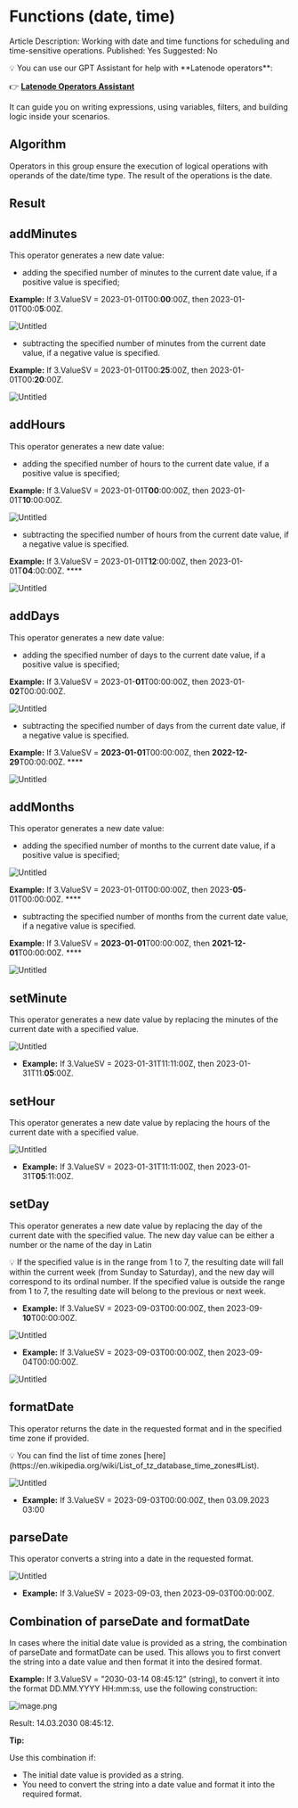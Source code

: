 # Functions (date, time)

Article Description: Working with date and time functions for scheduling and time-sensitive operations.
Published: Yes
Suggested: No

<aside>
💡 You can use our GPT Assistant for help with **Latenode operators**:

👉 [**Latenode Operators Assistant**](https://chatgpt.com/g/g-67d704425c088191b741075e2b0f9815-latenode-operators-assistant)

It can guide you on writing expressions, using variables, filters, and building logic inside your scenarios.

</aside>

## Algorithm

Operators in this group ensure the execution of logical operations with operands of the date/time type. The result of the operations is the date.

## Result

## addMinutes

This operator generates a new date value:

- adding the specified number of minutes to the current date value, if a positive value is specified;

**Example:** If 3.ValueSV = 2023-01-01T00:**00**:00Z, then 2023-01-01T00:0**5**:00Z.

![Untitled](Functions%20(date,%20time)%2019157d45a06780588182eebc9e8104d6/Untitled.png)

- subtracting the specified number of minutes from the current date value, if a negative value is specified.

**Example:** If 3.ValueSV = 2023-01-01T00:**25**:00Z, then 2023-01-01T00:**20**:00Z.

![Untitled](Functions%20(date,%20time)%2019157d45a06780588182eebc9e8104d6/Untitled%201.png)

## addHours

This operator generates a new date value:

- adding the specified number of hours to the current date value, if a positive value is specified;

**Example:** If 3.ValueSV = 2023-01-01T**00**:00:00Z, then 2023-01-01T**10**:00:00Z. 

![Untitled](Functions%20(date,%20time)%2019157d45a06780588182eebc9e8104d6/Untitled%202.png)

- subtracting the specified number of hours from the current date value, if a negative value is specified.

**Example:** If 3.ValueSV = 2023-01-01T**12**:00:00Z, then 2023-01-01T**04**:00:00Z.  ****

![Untitled](Functions%20(date,%20time)%2019157d45a06780588182eebc9e8104d6/Untitled%203.png)

## addDays

This operator generates a new date value:

- adding the specified number of days to the current date value, if a positive value is specified;

**Example:** If 3.ValueSV = 2023-01-**01**T00:00:00Z, then 2023-01-**02**T00:00:00Z.

![Untitled](Functions%20(date,%20time)%2019157d45a06780588182eebc9e8104d6/Untitled%204.png)

- subtracting the specified number of days from the current date value, if a negative value is specified.

**Example:** If 3.ValueSV = **2023-01-01**T00:00:00Z, then **2022-12-29**T00:00:00Z.  ****

![Untitled](Functions%20(date,%20time)%2019157d45a06780588182eebc9e8104d6/Untitled%205.png)

## addMonths

This operator generates a new date value:

- adding the specified number of months to the current date value, if a positive value is specified;

![Untitled](Functions%20(date,%20time)%2019157d45a06780588182eebc9e8104d6/Untitled%206.png)

**Example:** If 3.ValueSV = 2023-01-01T00:00:00Z, then 2023-**05**-01T00:00:00Z.  ****

- subtracting the specified number of months from the current date value, if a negative value is specified.

**Example:** If 3.ValueSV = **2023-01-01**T00:00:00Z, then **2021-12-01**T00:00:00Z.  ****

![Untitled](Functions%20(date,%20time)%2019157d45a06780588182eebc9e8104d6/Untitled%207.png)

## setMinute

This operator generates a new date value by replacing the minutes of the current date with a specified value.

![Untitled](Functions%20(date,%20time)%2019157d45a06780588182eebc9e8104d6/Untitled%208.png)

- **Example:** If 3.ValueSV = 2023-01-31T11:11:00Z, then 2023-01-31T11:**05**:00Z.

## setHour

This operator generates a new date value by replacing the hours of the current date with a specified value.

![Untitled](Functions%20(date,%20time)%2019157d45a06780588182eebc9e8104d6/Untitled%209.png)

- **Example:** If 3.ValueSV = 2023-01-31T11:11:00Z, then 2023-01-31T**05**:11:00Z.

## setDay

This operator generates a new date value by replacing the day of the current date with the specified value. The new day value can be either a number or the name of the day in Latin

<aside>
💡 If the specified value is in the range from 1 to 7, the resulting date will fall within the current week (from Sunday to Saturday), and the new day will correspond to its ordinal number. If the specified value is outside the range from 1 to 7, the resulting date will belong to the previous or next week.

</aside>

- **Example:** If 3.ValueSV = 2023-09-03T00:00:00Z, then 2023-09-**10**T00:00:00Z.

![Untitled](Functions%20(date,%20time)%2019157d45a06780588182eebc9e8104d6/Untitled%2010.png)

- **Example:** If 3.ValueSV = 2023-09-03T00:00:00Z, then 2023-09-04T00:00:00Z.

![Untitled](Functions%20(date,%20time)%2019157d45a06780588182eebc9e8104d6/Untitled%2011.png)

## formatDate

This operator returns the date in the requested format and in the specified time zone if provided.

<aside>
💡 You can find the list of time zones [here](https://en.wikipedia.org/wiki/List_of_tz_database_time_zones#List).

</aside>

![Untitled](Functions%20(date,%20time)%2019157d45a06780588182eebc9e8104d6/Untitled%2012.png)

- **Example:** If 3.ValueSV = 2023-09-03T00:00:00Z, then 03.09.2023 03:00

## parseDate

This operator converts a string into a date in the requested format.

![Untitled](Functions%20(date,%20time)%2019157d45a06780588182eebc9e8104d6/Untitled%2013.png)

- **Example:** If 3.ValueSV = 2023-09-03, then 2023-09-03T00:00:00Z.

## Combination of parseDate and formatDate

In cases where the initial date value is provided as a string, the combination of parseDate and formatDate can be used. This allows you to first convert the string into a date value and then format it into the desired format.

**Example:** If 3.ValueSV = "2030-03-14 08:45:12" (string), to convert it into the format DD.MM.YYYY HH:mm:ss, use the following construction:

![image.png](Functions%20(date,%20time)%2019157d45a06780588182eebc9e8104d6/image.png)

Result: 14.03.2030 08:45:12.

**Tip:** 

Use this combination if:

- The initial date value is provided as a string.
- You need to convert the string into a date value and format it into the required format.